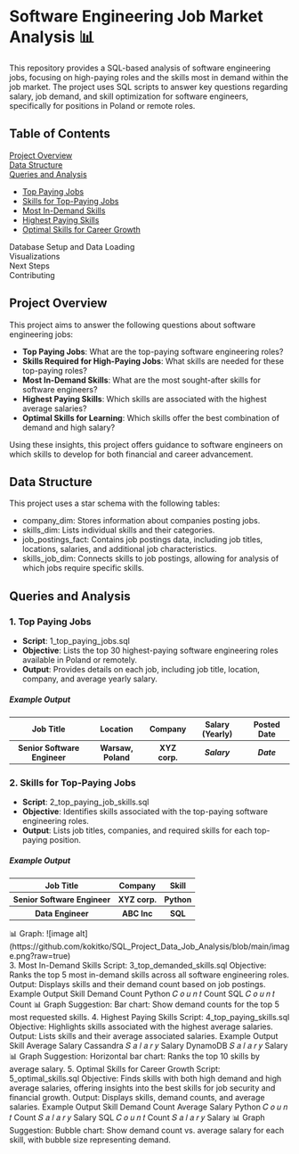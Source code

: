 <h1>Software Engineering Job Market Analysis 📊</h1>

<p>This repository provides a SQL-based analysis of software engineering jobs, focusing on high-paying roles and the skills most in demand within the job market. The project uses SQL scripts to answer key questions regarding salary, job demand, and skill optimization for software engineers, specifically for positions in Poland or remote roles.</p>

<h2>Table of Contents</h2>

<a href="#section1">Project Overview</a> <br />
<a href="#section2">Data Structure</a> <br />
<a href="#section3">Queries and Analysis</a>
<ul>
        <a href="#section4"><li> Top Paying Jobs </li></a>
        <a href="#section5"><li> Skills for Top-Paying Jobs </li></a>
        <a href="#section6"><li> Most In-Demand Skills </li></a>
        <a href="#section7"><li> Highest Paying Skills </li></a>
        <a href="#section8"><li> Optimal Skills for Career Growth </li></a>
</ul>
<a>Database Setup and Data Loading</a> <br />
<a>Visualizations</a> <br />
<a>Next Steps</a> <br />
<a>Contributing</a> <br />
<div class="section 1" id="section1">
<h2>Project Overview</h2>
This project aims to answer the following questions about software engineering jobs:
<ul>
        <li><b>Top Paying Jobs</b>: What are the top-paying software engineering roles?</li>
        <li><b>Skills Required for High-Paying Jobs</b>: What skills are needed for these top-paying roles?</li>
        <li><b>Most In-Demand Skills</b>: What are the most sought-after skills for software engineers?</li>
        <li><b>Highest Paying Skills</b>: Which skills are associated with the highest average salaries?</li>
        <li><b>Optimal Skills for Learning</b>: Which skills offer the best combination of demand and high salary?</li>
</ul>
Using these insights, this project offers guidance to software engineers on which skills to develop for both financial and career advancement.
</div>
<div class="section 2" id="section2">
<h2>Data Structure</h2>
This project uses a star schema with the following tables:
<ul>
        <li>company_dim: Stores information about companies posting jobs.</li>
        <li>skills_dim: Lists individual skills and their categories.</li>
        <li>job_postings_fact: Contains job postings data, including job titles, locations, salaries, and additional job characteristics.</li>
        <li>skills_job_dim: Connects skills to job postings, allowing for analysis of which jobs require specific skills.</li>
</ul>
</div>
<div class="section 3" id="section3">
<h2>Queries and Analysis</h2>
<div class="section 4" id="section4">
<h3>1. Top Paying Jobs</h3>
<ul>
        <li><b>Script</b>: 1_top_paying_jobs.sql</li>
        <li><b>Objective</b>: Lists the top 30 highest-paying software engineering roles available in Poland or remotely.</li>
        <li><b>Output</b>: Provides details on each job, including job title, location, company, and average yearly salary.</li>
</ul>
<h5>Example Output</h5>
<table>
  <tr>
    <th><b>Job Title</b></th>
    <th><b>Location</b></th>
    <th><b>Company</b></th>
    <th><b>Salary (Yearly)</b></th> 
    <th><b>Posted Date</b></th>      
  </tr>
  <tr>
    <th>Senior Software Engineer</th>
    <th>Warsaw, Poland</th>
    <th>XYZ corp.</th>  
    <th><i>Salary</i></th> 
    <th><i>Date</i></th>      
  </tr>      
</table>
</div>
<div class="section 5" id="section5">
<h3>2. Skills for Top-Paying Jobs</h3>
<ul>
        <li><b>Script</b>: 2_top_paying_job_skills.sql</li>
        <li><b>Objective</b>: Identifies skills associated with the top-paying software engineering roles.</li>
        <li><b>Output</b>: Lists job titles, companies, and required skills for each top-paying position.</li>
</ul>
<h5>Example Output</h5>
<table>
  <tr>
    <th><b>Job Title</b></th>
    <th><b>Company</b></th>
    <th><b>Skill</b></th>
  </tr>
  <tr>
    <th>Senior Software Engineer</th>
    <th>XYZ corp.</th>  
    <th>Python</th>
  </tr>      
  <tr>
    <th>Data Engineer</th>
    <th>ABC Inc</th>  
    <th>SQL</th>
  </tr>  
</table>
📊 Graph:
![image alt](https://github.com/kokitko/SQL_Project_Data_Job_Analysis/blob/main/image.png?raw=true)
</div>
3. Most In-Demand Skills
Script: 3_top_demanded_skills.sql
Objective: Ranks the top 5 most in-demand skills across all software engineering roles.
Output: Displays skills and their demand count based on job postings.
Example Output
Skill	Demand Count
Python	
𝐶
𝑜
𝑢
𝑛
𝑡
Count
SQL	
𝐶
𝑜
𝑢
𝑛
𝑡
Count
📊 Graph Suggestion:
Bar chart: Show demand counts for the top 5 most requested skills.
4. Highest Paying Skills
Script: 4_top_paying_skills.sql
Objective: Highlights skills associated with the highest average salaries.
Output: Lists skills and their average associated salaries.
Example Output
Skill	Average Salary
Cassandra	
𝑆
𝑎
𝑙
𝑎
𝑟
𝑦
Salary
DynamoDB	
𝑆
𝑎
𝑙
𝑎
𝑟
𝑦
Salary
📊 Graph Suggestion:
Horizontal bar chart: Ranks the top 10 skills by average salary.
5. Optimal Skills for Career Growth
Script: 5_optimal_skills.sql
Objective: Finds skills with both high demand and high average salaries, offering insights into the best skills for job security and financial growth.
Output: Displays skills, demand counts, and average salaries.
Example Output
Skill	Demand Count	Average Salary
Python	
𝐶
𝑜
𝑢
𝑛
𝑡
Count	
𝑆
𝑎
𝑙
𝑎
𝑟
𝑦
Salary
SQL	
𝐶
𝑜
𝑢
𝑛
𝑡
Count	
𝑆
𝑎
𝑙
𝑎
𝑟
𝑦
Salary
📊 Graph Suggestion:
Bubble chart: Show demand count vs. average salary for each skill, with bubble size representing demand.
</div>
